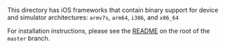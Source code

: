 This directory has iOS frameworks that contain binary support for device and simulator architectures: `armv7s`, `arm64`, `i386`, and `x86_64`

For installation instructions, please see the [README](https://github.com/Adobe-Marketing-Cloud/acp-sdks/blob/master/README.md) on the root of the `master` branch.

